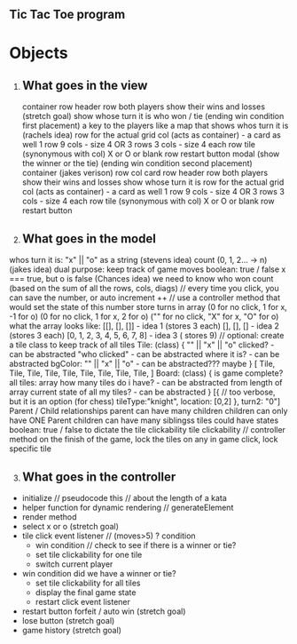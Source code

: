 ## Tic Tac Toe program

# Objects 

1. ## What goes in the view
    container
    row
        header
    row
        both players
            show their wins and losses (stretch goal)
            show whose turn it is
            who won / tie (ending win condition first placement)
            a key to the players like a map that shows whos turn it is (rachels idea)
    row for the actual grid
        col (acts as container) - a card as well
            1 row
                9 cols - size 4
            OR
            3 rows
                3 cols - size 4 each row
                tile (synonymous with col)
                    X or O or blank
    row
        restart button
    modal (show the winner or the tie) (ending win condition second placement)
container (jakes verison)
    row
        col
            card
                row
                    header
                row
                    both players
                        show their wins and losses
                        show whose turn it is
                row for the actual grid
                    col (acts as container) - a card as well
                        1 row
                            9 cols - size 4
                        OR
                        3 rows
                            3 cols - size 4 each row
                            tile (synonymous with col)
                                X or O or blank
                row
                    restart button

2. ## What goes in the model

whos turn it is:
    "x" || "o" as a string (stevens idea)
    count (0, 1, 2... -> n) (jakes idea)
        dual purpose: keep track of game moves
    boolean: true / false x === true, but o is false (Chances idea)
we need to know who won
    count (based on the sum of all the rows, cols, diags)
        // every time you click, you can save the number, or auto increment ++
        // use a controller method that would set the state of this number
    store turns in array
        (0 for no click, 1 for x, -1 for o)
        (0 for no click, 1 for x, 2 for o)
        ("" for no click, "X" for x, "O" for o)
        what the array looks like:
        [[], [], []] - idea 1 (stores 3 each)
        [], [], [] - idea 2 (stores 3 each)
        [0, 1, 2, 3, 4, 5, 6, 7, 8] - idea 3 ( stores 9)
        // optional: create a tile class to keep track of all tiles
        Tile: (class)
            {
                "" || "x" || "o"
                clicked? - can be abstracted
                "who clicked" - can be abstracted
                where it is?  - can be abstracted
                bgColor: "" || "x" || "o" - can be abstracted??? maybe
            }
        [
            Tile, Tile, Tile,
            Tile, Tile, Tile,
            Tile, Tile, Tile,
        ]
        Board: (class)
        {
            is game complete?
            all tiles: array
            how many tiles do i have?  - can be abstracted from length of array
            current state of all my tiles?  - can be abstracted
        }
        [{        // too verbose, but it is an option (for chess)
                tileType:"knight",
                location: [0,2]
            },
            turn2: "0"]
Parent / Child relationships
parent can have many children
children can only have ONE Parent
children can have many siblingss
tiles could have states
    boolean: true / false to dictate the tile clickability
        tile clickability // controller method
            on the finish of the game, lock the tiles
            on any in game click, lock specific tile


3. ## What goes in the controller
- initialize
    // pseudocode this
    // about the length of a kata
- helper function for dynamic rendering
    // generateElement
- render method
- select x or o (stretch goal)
- tile click event listener
    // (moves>5) ? condition
    - win condition
    // check to see if there is a winner or tie?
    - set tile clickability for one tile
    - switch current player
- win condition
    did we have a winner or tie?
    - set tile clickability for all tiles
    - display the final game state
    - restart click event listener
- restart button
    forfeit / auto win (stretch goal)
- lose button (stretch goal)
- game history (stretch goal)